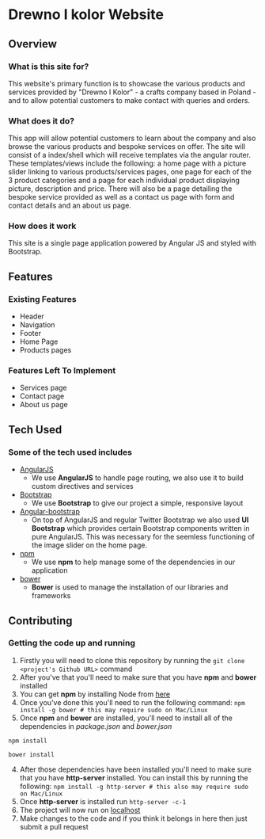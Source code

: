 # Drewno I kolor Website

## Overview

### What is this site for?
 
This website's primary function is to showcase the various products and services provided by "Drewno I Kolor" - a crafts company based in Poland - and to allow potential customers to make contact with queries and orders.
 
### What does it do?
 
This app will allow potential customers to learn about the company and also browse the various products and bespoke services on offer. The site will consist of a index/shell which will receive templates via the angular router. These templates/views include the following: a home page with a picture slider linking to various products/services pages, one page for each of the 3 product categories and a page for each individual product displaying picture, description and price. There will also be a page detailing the bespoke service provided as well as a contact us page with form and contact details and an about us page.
### How does it work
 
This site is a single page application powered by Angular JS and styled with Bootstrap.

 
## Features

### Existing Features
- Header 
- Navigation 
- Footer
- Home Page
- Products pages

### Features Left To Implement

- Services page
- Contact page
- About us page

## Tech Used

### Some of the tech used includes
- [AngularJS](https://angularjs.org/)
    - We use **AngularJS** to handle page routing, we also use it to build custom directives and services
- [Bootstrap](http://getbootstrap.com/)
    - We use **Bootstrap** to give our project a simple, responsive layout
- [Angular-bootstrap](https://angular-ui.github.io/bootstrap/)
    - On top of AngularJS and regular Twitter Bootstrap we also used **UI Bootstrap** which provides certain Bootstrap components written in pure AngularJS. This was necessary for the seemless functioning of the image slider on the home page.
- [npm](https://www.npmjs.com/)
    - We use **npm** to help manage some of the dependencies in our application
- [bower](https://bower.io/)
    - **Bower** is used to manage the installation of our libraries and frameworks


 
## Contributing

### Getting the code up and running
1. Firstly you will need to clone this repository by running the ```git clone <project's Github URL>``` command
2. After you've that you'll need to make sure that you have **npm** and **bower** installed
  1. You can get **npm** by installing Node from [here](https://nodejs.org/en/)
  2. Once you've done this you'll need to run the following command:
     `npm install -g bower # this may require sudo on Mac/Linux`
3. Once **npm** and **bower** are installed, you'll need to install all of the dependencies in *package.json* and *bower.json*
  ```
  npm install
 
  bower install
  ```
4. After those dependencies have been installed you'll need to make sure that you have **http-server** installed. You can install this by running the following: ```npm install -g http-server # this also may require sudo on Mac/Linux```
5. Once **http-server** is installed run ```http-server -c-1```
6. The project will now run on [localhost](http://127.0.0.1:8080)
7. Make changes to the code and if you think it belongs in here then just submit a pull request